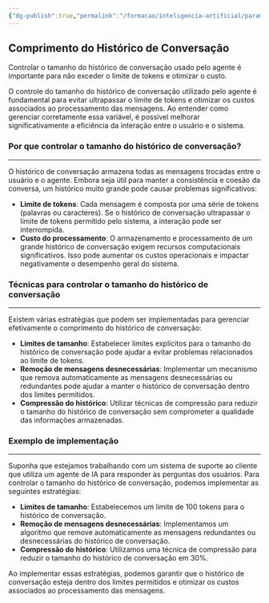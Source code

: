 ```yaml
---
{"dg-publish":true,"permalink":"/formacao/inteligencia-artificial/parametros-de-llm/comprimento-do-historico-de-conversacao/","title":"Comprimento do Historico de Conversação","metatags":{"description":"variável fundamental para evitar ultrapassar o limite de tokens e otimizar os custos associados ao processamento das mensagens"},"tags":["Inteligencia-artificial","LLM"],"noteIcon":"1","updated":"2025-01-20T18:05:48.126-03:00"}
---
```



## **Comprimento do Histórico de Conversação**

Controlar o tamanho do histórico de conversação usado pelo agente é importante para não exceder o limite de tokens e otimizar o custo.

O controle do tamanho do histórico de conversação utilizado pelo agente é fundamental para evitar ultrapassar o limite de tokens e otimizar os custos associados ao processamento das mensagens. Ao entender como gerenciar corretamente essa variável, é possível melhorar significativamente a eficiência da interação entre o usuário e o sistema.

### **Por que controlar o tamanho do histórico de conversação?**

--------------------------------------------------------

O histórico de conversação armazena todas as mensagens trocadas entre o usuário e o agente. Embora seja útil para manter a consistência e coesão da conversa, um histórico muito grande pode causar problemas significativos:

- **Limite de tokens**: Cada mensagem é composta por uma série de tokens (palavras ou caracteres). Se o histórico de conversação ultrapassar o limite de tokens permitido pelo sistema, a interação pode ser interrompida.
- **Custo do processamento**: O armazenamento e processamento de um grande histórico de conversação exigem recursos computacionais significativos. Isso pode aumentar os custos operacionais e impactar negativamente o desempenho geral do sistema.

### **Técnicas para controlar o tamanho do histórico de conversação**

---------------------------------------------------------

Existem várias estratégias que podem ser implementadas para gerenciar efetivamente o comprimento do histórico de conversação:

- **Limites de tamanho**: Estabelecer limites explícitos para o tamanho do histórico de conversação pode ajudar a evitar problemas relacionados ao limite de tokens.
- **Remoção de mensagens desnecessárias**: Implementar um mecanismo que remova automaticamente as mensagens desnecessárias ou redundantes pode ajudar a manter o histórico de conversação dentro dos limites permitidos.
- **Compressão do histórico**: Utilizar técnicas de compressão para reduzir o tamanho do histórico de conversação sem comprometer a qualidade das informações armazenadas.

### **Exemplo de implementação**

---------------------------

Suponha que estejamos trabalhando com um sistema de suporte ao cliente que utiliza um agente de IA para responder às perguntas dos usuários. Para controlar o tamanho do histórico de conversação, podemos implementar as seguintes estratégias:

- **Limites de tamanho**: Estabelecemos um limite de 100 tokens para o histórico de conversação.
- **Remoção de mensagens desnecessárias**: Implementamos um algoritmo que remove automaticamente as mensagens redundantes ou desnecessárias do histórico de conversação.
- **Compressão do histórico**: Utilizamos uma técnica de compressão para reduzir o tamanho do histórico de conversação em 30%.

Ao implementar essas estratégias, podemos garantir que o histórico de conversação esteja dentro dos limites permitidos e otimizar os custos associados ao processamento das mensagens.
